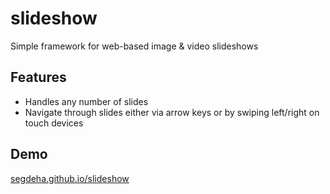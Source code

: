 # slideshow

Simple framework for web-based image &amp; video slideshows

## Features

- Handles any number of slides
- Navigate through slides either via arrow keys or by swiping left/right on touch devices

## Demo

[segdeha.github.io/slideshow](https://segdeha.github.io/slideshow/)

